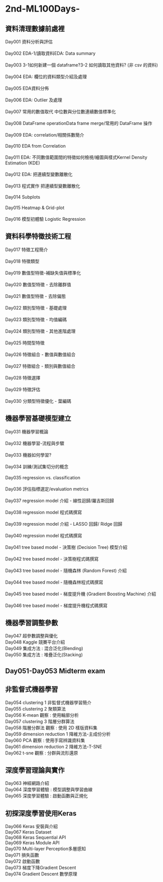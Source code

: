 # 2nd-ML100Days-
## 資料清理數據前處裡
Day001	資料分析與評估					
</br>	Day002	EDA-1/讀取資料EDA: Data summary					
</br>	Day003	3-1如何新建一個 dataframe?3-2 如何讀取其他資料? (非 csv 的資料)					
</br>	Day004	EDA: 欄位的資料類型介紹及處理					
</br>	Day005	EDA資料分佈					
</br>	Day006	EDA: Outlier 及處理					
</br>	Day007	常用的數值取代	中位數與分位數連續數值標準化				
</br>	Day008	DataFrame operationData frame merge/常用的 DataFrame 操作					
</br>	Day009	EDA: correlation/相關係數簡介					
</br>	Day010	EDA from Correlation					
</br>	Day011	EDA: 不同數值範圍間的特徵如何檢視/繪圖與樣式Kernel Density Estimation (KDE)					
</br>	Day012	EDA: 把連續型變數離散化					
</br>	Day013	程式實作 把連續型變數離散化					
</br>	Day014	Subplots					
</br>	Day015	Heatmap & Grid-plot					
</br>	Day016	模型初體驗 Logistic Regression	
## 資料科學特徵技術工程
Day017	特徵工程簡介					
</br>	Day018	特徵類型					
</br>	Day019	數值型特徵-補缺失值與標準化					
</br>	Day020	數值型特徵 - 去除離群值					
</br>	Day021	數值型特徵 - 去除偏態					
</br>	Day022	類別型特徵 - 基礎處理					
</br>	Day023	類別型特徵 - 均值編碼					
</br>	Day024	類別型特徵 - 其他進階處理					
</br>	Day025	時間型特徵					
</br>	Day026	特徵組合 - 數值與數值組合					
</br>	Day027	特徵組合 - 類別與數值組合					
</br>	Day028	特徵選擇					
</br>	Day029	特徵評估					
</br>	Day030	分類型特徵優化 - 葉編碼		
## 機器學習基礎模型建立
Day031	機器學習概論					
</br>	Day032	機器學習-流程與步驟					
</br>	Day033	機器如何學習?					
</br>	Day034	訓練/測試集切分的概念					
</br>	Day035	regression vs. classification					
</br>	Day036	評估指標選定/evaluation metrics					
</br>	Day037	regression model 介紹 - 線性迴歸/羅吉斯回歸					
</br>	Day038	regression model 程式碼撰寫					
</br>	Day039	regression model 介紹 - LASSO 回歸/ Ridge 回歸					
</br>	Day040	regression model 程式碼撰寫					
</br>	Day041	tree based model - 決策樹 (Decision Tree) 模型介紹					
</br>	Day042	tree based model - 決策樹程式碼撰寫					
</br>	Day043	tree based model - 隨機森林 (Random Forest) 介紹					
</br>	Day044	tree based model - 隨機森林程式碼撰寫					
</br>	Day045	tree based model - 梯度提升機 (Gradient Boosting Machine) 介紹					
</br>	Day046	tree based model - 梯度提升機程式碼撰寫	
## 機器學習調整參數
Day047	超參數調整與優化
</br>	Day048	Kaggle 競賽平台介紹
</br>	Day049	集成方法 : 混合泛化(Blending)
</br>	Day050	集成方法 : 堆疊泛化(Stacking)
## Day051-Day053 Midterm exam
##  非監督式機器學習
Day054	clustering 1 非監督式機器學習簡介
</br>	Day055	clustering 2 聚類算法
</br>	Day056	K-mean 觀察 : 使用輪廓分析
</br>	Day057	clustering 3 階層分群算法
</br>	Day058	階層分群法 觀察 : 使用 2D 樣版資料集
</br>	Day059	dimension reduction 1 降維方法-主成份分析
</br>	Day060	PCA 觀察 : 使用手寫辨識資料集
</br>	Day061	dimension reduction 2 降維方法-T-SNE
</br>	Day062	t-sne 觀察 : 分群與流形還原
## 深度學習理論與實作
Day063	神經網路介紹
</br>	Day064	深度學習體驗 : 模型調整與學習曲線
</br>	Day065	深度學習體驗 : 啟動函數與正規化
## 初探深度學習使用Keras
Day066	Keras 安裝與介紹
</br>	Day067	Keras Dataset
</br>	Day068	Keras Sequential API
</br>	Day069	Keras Module API
</br>	Day070	Multi-layer Perception多層感知
</br>	Day071	損失函數
</br>	Day072	啟動函數
</br>	Day073	梯度下降Gradient Descent
</br>	Day074	Gradient Descent 數學原理

